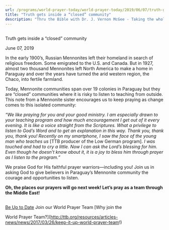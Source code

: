 ```yaml
---
url: /programs/world-prayer-today/world-prayer-today/2019/06/07/truth-gets-inside-a-closed-community
title: "Truth gets inside a “closed” community"
description: "Thru the Bible with Dr. J. Vernon McGee - Taking the whole Word to the whole world"
---
```







## 
 Truth gets inside a “closed” community


June 07, 2019




In the early 1900’s, Russian Mennonites left their homeland in search of religious freedom. Some emigrated to the U.S. and Canada. But in 1927, almost two thousand Mennonites left North America to make a home in Paraguay and over the years have turned the arid western region, the Chaco, into fertile farmland.


Today, Mennonite communities span over 19 colonies in Paraguay but they are “closed” communities where it is risky to listen to teaching from outside. This note from a Mennonite sister encourages us to keep praying as change comes to this isolated community: 


*“We like praying for you and your good ministry. I am especially drawn to your teaching program and how much encouragement I get out of it every evening. It is like a voice straight from the Scriptures. What a privilege to listen to God’s Word and to get an explanation in this way. Thank you, thank you, thank you! Recently on my smartphone, I saw the face of the young man who teaches us* [TTB producer of the Low German program]. *I was touched and had to cry a little. Now I can ask the Lord’s blessing for him. Even though he doesn’t know about it, it is a joy to bless him through prayer as I listen to the program.”*


We praise God for His faithful prayer warriors—including you! Join us in asking God to give believers in Paraguay’s Mennonite community the courage and opportunities to listen. 


**Oh, the places our prayers will go next week! Let’s pray as a team through the Middle East!**







## 




[Be Up to Date](http://feeds.feedburner.com/WorldPrayerToday "World Prayer Today RSS Feed")
Join our World Prayer Team
[Why join the  

World Prayer Team?](http://ttb.org/resources/articles-news/news/2017/03/26/keep-it-up-world-prayer-team!)




